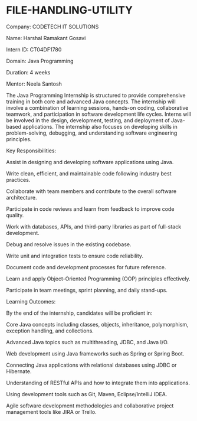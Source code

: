 # FILE-HANDLING-UTILITY
Company: CODETECH IT SOLUTIONS 

Name: Harshal Ramakant Gosavi

Intern ID: CT04DF1780

Domain: Java Programming

Duration: 4 weeks 

Mentor: Neela Santosh

The Java Programming Internship is structured to provide comprehensive training in both core and advanced Java concepts. The internship will involve a combination of learning sessions, hands-on coding, collaborative teamwork, and participation in software development life cycles. Interns will be involved in the design, development, testing, and deployment of Java-based applications. The internship also focuses on developing skills in problem-solving, debugging, and understanding software engineering principles.

Key Responsibilities:

Assist in designing and developing software applications using Java.

Write clean, efficient, and maintainable code following industry best practices.

Collaborate with team members and contribute to the overall software architecture.

Participate in code reviews and learn from feedback to improve code quality.

Work with databases, APIs, and third-party libraries as part of full-stack development.

Debug and resolve issues in the existing codebase.

Write unit and integration tests to ensure code reliability.

Document code and development processes for future reference.

Learn and apply Object-Oriented Programming (OOP) principles effectively.

Participate in team meetings, sprint planning, and daily stand-ups.


Learning Outcomes:

By the end of the internship, candidates will be proficient in:

Core Java concepts including classes, objects, inheritance, polymorphism, exception handling, and collections.

Advanced Java topics such as multithreading, JDBC, and Java I/O.

Web development using Java frameworks such as Spring or Spring Boot.

Connecting Java applications with relational databases using JDBC or Hibernate.

Understanding of RESTful APIs and how to integrate them into applications.

Using development tools such as Git, Maven, Eclipse/IntelliJ IDEA.

Agile software development methodologies and collaborative project management tools like JIRA or Trello.

